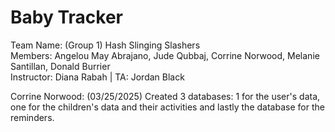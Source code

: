 # Baby Tracker

Team Name: (Group 1) Hash Slinging Slashers <br />
Members: Angelou May Abrajano, Jude Qubbaj, Corrine Norwood, Melanie Santillan, Donald Burrier <br />
Instructor: Diana Rabah | TA: Jordan Black

Corrine Norwood: (03/25/2025)
Created 3 databases: 1 for the user's data, one for the children's data and their activities and lastly the database for the reminders. 
